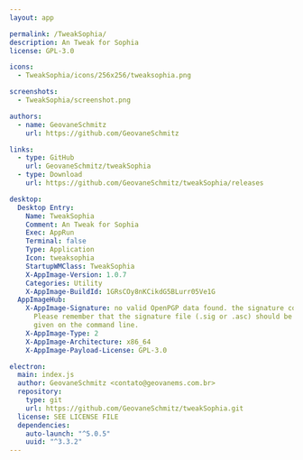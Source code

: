 ```yaml
---
layout: app

permalink: /TweakSophia/
description: An Tweak for Sophia
license: GPL-3.0

icons:
  - TweakSophia/icons/256x256/tweaksophia.png

screenshots:
  - TweakSophia/screenshot.png

authors:
  - name: GeovaneSchmitz
    url: https://github.com/GeovaneSchmitz

links:
  - type: GitHub
    url: GeovaneSchmitz/tweakSophia
  - type: Download
    url: https://github.com/GeovaneSchmitz/tweakSophia/releases

desktop:
  Desktop Entry:
    Name: TweakSophia
    Comment: An Tweak for Sophia
    Exec: AppRun
    Terminal: false
    Type: Application
    Icon: tweaksophia
    StartupWMClass: TweakSophia
    X-AppImage-Version: 1.0.7
    Categories: Utility
    X-AppImage-BuildId: 1GRsCOy8nKCikdG5BLurr05Ve1G
  AppImageHub:
    X-AppImage-Signature: no valid OpenPGP data found. the signature could not be verified.
      Please remember that the signature file (.sig or .asc) should be the first file
      given on the command line.
    X-AppImage-Type: 2
    X-AppImage-Architecture: x86_64
    X-AppImage-Payload-License: GPL-3.0

electron:
  main: index.js
  author: GeovaneSchmitz <contato@geovanems.com.br>
  repository:
    type: git
    url: https://github.com/GeovaneSchmitz/tweakSophia.git
  license: SEE LICENSE FILE
  dependencies:
    auto-launch: "^5.0.5"
    uuid: "^3.3.2"
---
```

